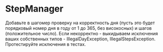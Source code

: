 # StepManager
Добавьте в шагомер проверку на корректность дня (пусть это будет порядковый номер дня в году от 1 до 365, без високосных) и шагов (положительное число). 
Если некорректно - выкидываем исключения ваших собственных типов - IllegalDayException, IllegalStepsException. 
Протестируйте исключения в тестах.

